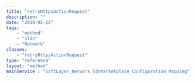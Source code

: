 ```yaml
---
title: "retryHttpsActionRequest"
description: ""
date: "2018-02-12"
tags:
    - "method"
    - "sldn"
    - "Network"
classes:
    - "retryHttpsActionRequest"
type: "reference"
layout: "method"
mainService : "SoftLayer_Network_CdnMarketplace_Configuration_Mapping"
---
```

